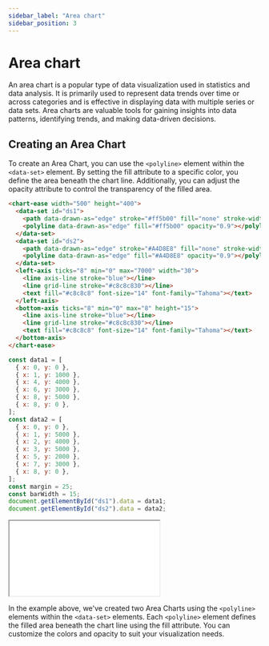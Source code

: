 ```yaml
---
sidebar_label: "Area chart"
sidebar_position: 3
---
```


# Area chart

An area chart is a popular type of data visualization used in statistics and data analysis. It is primarily used to represent data trends over time or across categories and is effective in displaying data with multiple series or data sets. Area charts are valuable tools for gaining insights into data patterns, identifying trends, and making data-driven decisions.

## Creating an Area Chart

To create an Area Chart, you can use the `<polyline>` element within the `<data-set>` element. By setting the fill attribute to a specific color, you define the area beneath the chart line. Additionally, you can adjust the opacity attribute to control the transparency of the filled area.

```html
<chart-ease width="500" height="400">
  <data-set id="ds1">
    <path data-drawn-as="edge" stroke="#ff5b00" fill="none" stroke-width="1"></path>
    <polyline data-drawn-as="edge" fill="#ff5b00" opacity="0.9"></polyline>
  </data-set>
  <data-set id="ds2">
    <path data-drawn-as="edge" stroke="#A4D8E8" fill="none" stroke-width="1"></path>
    <polyline data-drawn-as="edge" fill="#A4D8E8" opacity="0.9"></polyline>
  </data-set>
  <left-axis ticks="8" min="0" max="7000" width="30">
    <line axis-line stroke="blue"></line>
    <line grid-line stroke="#c8c8c830"></line>
    <text fill="#c8c8c8" font-size="14" font-family="Tahoma"></text>
  </left-axis>
  <bottom-axis ticks="8" min="0" max="8" height="15">
    <line axis-line stroke="blue"></line>
    <line grid-line stroke="#c8c8c830"></line>
    <text fill="#c8c8c8" font-size="14" font-family="Tahoma"></text>
  </bottom-axis>
</chart-ease>
```

```javascript
const data1 = [
  { x: 0, y: 0 },
  { x: 1, y: 1000 },
  { x: 4, y: 4000 },
  { x: 6, y: 3000 },
  { x: 8, y: 5000 },
  { x: 8, y: 0 },
];
const data2 = [
  { x: 0, y: 0 },
  { x: 1, y: 5000 },
  { x: 2, y: 4000 },
  { x: 3, y: 5000 },
  { x: 5, y: 2000 },
  { x: 7, y: 3000 },
  { x: 8, y: 0 },
];
const margin = 25;
const barWidth = 15;
document.getElementById("ds1").data = data1;
document.getElementById("ds2").data = data2;
```

<iframe src="/samples/chart-types/area-chart.html" style={{ width: '600px', height: '450px' }}></iframe>

In the example above, we've created two Area Charts using the `<polyline>` elements within the `<data-set>` elements. Each `<polyline>` element defines the filled area beneath the chart line using the fill attribute. You can customize the colors and opacity to suit your visualization needs.
